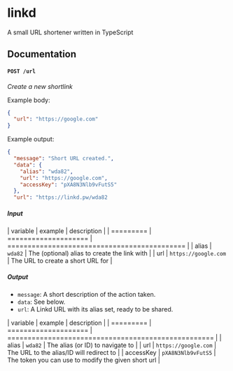 # linkd
A small URL shortener written in TypeScript

## Documentation

#### `POST /url`

*Create a new shortlink*

Example body:

```json
{
  "url": "https://google.com"
}
```

Example output:

```json
{
  "message": "Short URL created.",
  "data": {
    "alias": "wda82",
    "url": "https://google.com",
    "accessKey": "pXA8N3Nlb9vFutS5"
  },
  "url": "https://linkd.pw/wda82
```

##### Input

| variable  | example              | description                                  |
| ========= | ==================== | ============================================ |
| alias     | `wda82`              | The (optional) alias to create the link with |
| url       | `https://google.com` | The URL to create a short URL for            |

##### Output

- `message`: A short description of the action taken.
- `data`: See below.
- `url`: A Linkd URL with its alias set, ready to be shared.

| variable  | example              | description                                         |
| ========= | ==================== | =================================================== |
| alias     | `wda82`              | The alias (or ID) to navigate to                    |
| url       | `https://google.com` | The URL to the alias/ID will redirect to            |
| accessKey | `pXA8N3Nlb9vFutS5`   | The token you can use to modify the given short url |
